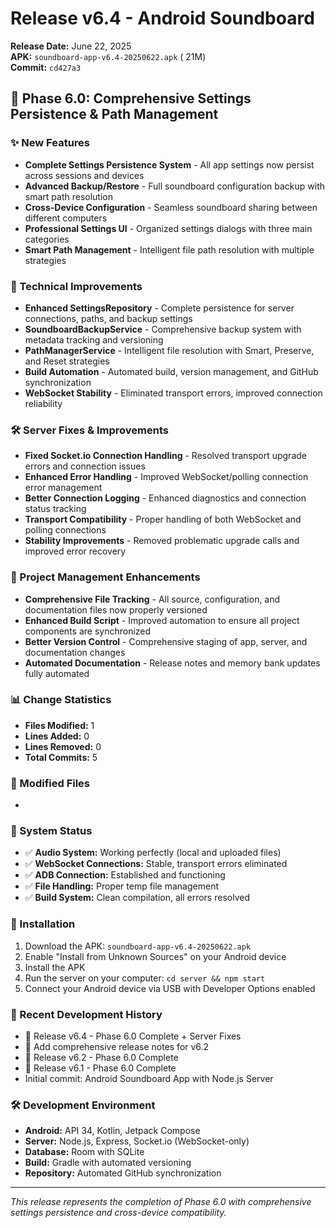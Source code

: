 # Release v6.4 - Android Soundboard

**Release Date:** June 22, 2025  
**APK:** `soundboard-app-v6.4-20250622.apk` ( 21M)  
**Commit:** `cd427a3`

## 🎯 Phase 6.0: Comprehensive Settings Persistence & Path Management

### ✨ New Features
- **Complete Settings Persistence System** - All app settings now persist across sessions and devices
- **Advanced Backup/Restore** - Full soundboard configuration backup with smart path resolution
- **Cross-Device Configuration** - Seamless soundboard sharing between different computers
- **Professional Settings UI** - Organized settings dialogs with three main categories
- **Smart Path Management** - Intelligent file path resolution with multiple strategies

### 🔧 Technical Improvements
- **Enhanced SettingsRepository** - Complete persistence for server connections, paths, and backup settings
- **SoundboardBackupService** - Comprehensive backup system with metadata tracking and versioning
- **PathManagerService** - Intelligent file resolution with Smart, Preserve, and Reset strategies
- **Build Automation** - Automated build, version management, and GitHub synchronization
- **WebSocket Stability** - Eliminated transport errors, improved connection reliability

### 🛠️ Server Fixes & Improvements
- **Fixed Socket.io Connection Handling** - Resolved transport upgrade errors and connection issues
- **Enhanced Error Handling** - Improved WebSocket/polling connection error management
- **Better Connection Logging** - Enhanced diagnostics and connection status tracking
- **Transport Compatibility** - Proper handling of both WebSocket and polling connections
- **Stability Improvements** - Removed problematic upgrade calls and improved error recovery

### 📁 Project Management Enhancements
- **Comprehensive File Tracking** - All source, configuration, and documentation files now properly versioned
- **Enhanced Build Script** - Improved automation to ensure all project components are synchronized
- **Better Version Control** - Comprehensive staging of app, server, and documentation changes
- **Automated Documentation** - Release notes and memory bank updates fully automated

### 📊 Change Statistics
- **Files Modified:** 1
- **Lines Added:** 0
- **Lines Removed:** 0
- **Total Commits:** 5

### 📁 Modified Files
- 

### 🎵 System Status
- ✅ **Audio System:** Working perfectly (local and uploaded files)
- ✅ **WebSocket Connections:** Stable, transport errors eliminated
- ✅ **ADB Connection:** Established and functioning
- ✅ **File Handling:** Proper temp file management
- ✅ **Build System:** Clean compilation, all errors resolved

### 🚀 Installation
1. Download the APK: `soundboard-app-v6.4-20250622.apk`
2. Enable "Install from Unknown Sources" on your Android device
3. Install the APK
4. Run the server on your computer: `cd server && npm start`
5. Connect your Android device via USB with Developer Options enabled

### 🔄 Recent Development History
- 🚀 Release v6.4 - Phase 6.0 Complete + Server Fixes
- 📝 Add comprehensive release notes for v6.2
- 🚀 Release v6.2 - Phase 6.0 Complete
- 🚀 Release v6.1 - Phase 6.0 Complete
- Initial commit: Android Soundboard App with Node.js Server

### 🛠️ Development Environment
- **Android:** API 34, Kotlin, Jetpack Compose
- **Server:** Node.js, Express, Socket.io (WebSocket-only)
- **Database:** Room with SQLite
- **Build:** Gradle with automated versioning
- **Repository:** Automated GitHub synchronization

---
*This release represents the completion of Phase 6.0 with comprehensive settings persistence and cross-device compatibility.*
